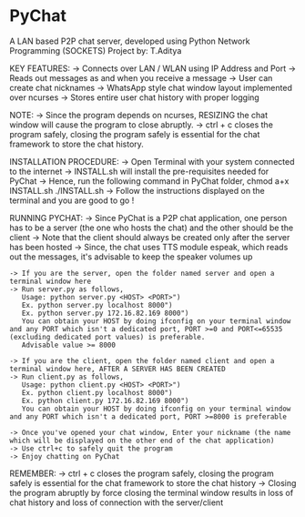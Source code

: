 # PyChat
A LAN based P2P chat server, developed using Python Network Programming (SOCKETS)
Project by: T.Aditya

KEY FEATURES:
	-> Connects over LAN / WLAN using IP Address and Port
	-> Reads out messages as and when you receive a message
	-> User can create chat nicknames
	-> WhatsApp style chat window layout implemented over ncurses
	-> Stores entire user chat history with proper logging

NOTE:
	-> Since the program depends on ncurses, RESIZING the chat window will cause the program to close abruptly.
	-> ctrl + c closes the program safely, closing the program safely is essential for the chat framework to store the chat history. 

INSTALLATION PROCEDURE:
	-> Open Terminal with your system connected to the internet
	-> INSTALL.sh will install the pre-requisites needed for PyChat 
	-> Hence, run the following command in PyChat folder,
	   chmod a+x INSTALL.sh
	   ./INSTALL.sh
	-> Follow the instructions displayed on the terminal and you are good to go !

RUNNING PYCHAT:
	-> Since PyChat is a P2P chat application, one person has to be a server (the one who hosts the chat) and the other should be the client
	-> Note that the client should always be created only after the server has been hosted
	-> Since, the chat uses TTS module espeak, which reads out the messages, it's advisable to keep the speaker volumes up

	-> If you are the server, open the folder named server and open a terminal window here
	-> Run server.py as follows,
	   Usage: python server.py <HOST> <PORT>")
       Ex. python server.py localhost 8000")
   	   Ex. python server.py 172.16.82.169 8000")
   	   You can obtain your HOST by doing ifconfig on your terminal window and any PORT which isn't a dedicated port, PORT >=0 and PORT<=65535 (excluding dedicated port values) is preferable.
   	   Advisable value >= 8000

   	-> If you are the client, open the folder named client and open a terminal window here, AFTER A SERVER HAS BEEN CREATED
	-> Run client.py as follows,
	   Usage: python client.py <HOST> <PORT>")
       Ex. python client.py localhost 8000")
   	   Ex. python client.py 172.16.82.169 8000")
   	   You can obtain your HOST by doing ifconfig on your terminal window and any PORT which isn't a dedicated port, PORT >=8000 is preferable

   	-> Once you've opened your chat window, Enter your nickname (the name which will be displayed on the other end of the chat application)
   	-> Use ctrl+c to safely quit the program
   	-> Enjoy chatting on PyChat

REMEMBER:
	-> ctrl + c closes the program safely, closing the program safely is essential for the chat framework to store the chat history
	-> Closing the program abruptly by force closing the terminal window results in loss of chat history and loss of connection with the server/client
